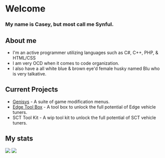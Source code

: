 <h1>Welcome</h1>

<h3>My name is Casey, but most call me Synful.</h3>

<h2>About me</h2>
<ul>
  <li>I'm an active programmer utilizing languages such as C#, C++, PHP, & HTML/CSS</li>
  <li>I am very OCD when it comes to code organization.</li>
  <li>I also have a all white blue & brown eye'd female husky named Blu who is very talkative.</li>
</ul>

<h2>Current Projects</h2>
<ul>
  <li><a href="https://genisys.kiwi">Genisys</a> - A suite of game modification menus.</li>
  <li><a href="https://github.com/Synful/EdgeToolbox">Edge Tool Box</a> - A tool box to unlock the full potential of Edge vehicle tuners.</li>
  <li>SCT Tool Kit - A wip tool kit to unlock the full potential of SCT vehicle tuners.</li>
</ul>

<h2>My stats</h2>

<img src="https://github-readme-stats.vercel.app/api?username=synful&show_icons=true&theme=radical&count_private=true&include_all_commits=true">
<img src="https://github-readme-stats.vercel.app/api/top-langs/?username=synful&theme=radical&layout=compact">
